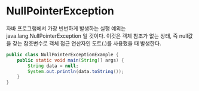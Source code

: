 # NullPointerException

자바 프로그램에서 가장 빈번하게 발생하는 실행 예외는 java.lang.NullPointerException
일 것이다. 이것은 객체 참조가 없는 상태, 즉 null값을 갖는 참조변수로
객체 접근 연산자인 도트(.)를 사용했을 때 발생한다.

````java
public class NullPointerExceptionExample {
    public static void main(String[] args) {
        String data = null;
        System.out.println(data.toString());
    }
}

````